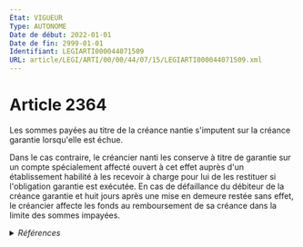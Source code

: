 ```yaml
---
État: VIGUEUR
Type: AUTONOME
Date de début: 2022-01-01
Date de fin: 2999-01-01
Identifiant: LEGIARTI000044071509
URL: article/LEGI/ARTI/00/00/44/07/15/LEGIARTI000044071509.xml
---
```


<h1>Article 2364</h1>

Les sommes payées au titre de la créance nantie s'imputent sur la créance
garantie lorsqu'elle est échue.<br />

Dans le cas contraire, le créancier nanti les conserve à titre de garantie sur
un compte spécialement affecté ouvert à cet effet auprès d'un établissement
habilité à les recevoir à charge pour lui de les restituer si l'obligation
garantie est exécutée. En cas de défaillance du débiteur de la créance garantie
et huit jours après une mise en demeure restée sans effet, le créancier affecte
les fonds au remboursement de sa créance dans la limite des sommes impayées.


<details>
  <summary><em>Références</em></summary>

  <h2>Articles faisant référence à l'article</h2>
  
  <ul>
    <li>
      <a href="https://legal.tricoteuses.fr//redirection/LEGIARTI000044045516?vers=git&vers=legifrance">Ordonnance n° 2021-1192 du 15 septembre 2021 portant réforme du droit des sûretés - article 9 ENTIEREMENT_MODIF</a> MODIFIE source
    </li>
  </ul>
  
  <h2>Références faites par l'article</h2>
  
  <ul>
    <li>
      CODIFICATION source Loi 1804-03-19
    </li>
    <li>
      2021-09-15 MODIFIE cible <a href="https://legal.tricoteuses.fr//redirection/LEGIARTI000044045516?vers=git&vers=legifrance">Ordonnance n° 2021-1192 du 15 septembre 2021 portant réforme du droit des sûretés - article 9 ENTIEREMENT_MODIF</a>
    </li>
  </ul>
</details>
